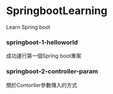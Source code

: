 # SpringbootLearning
Learn Spring boot

### springboot-1-helloworld
成功運行第一個Spring boot專案

### springboot-2-controller-param
關於Contorller參數傳入的方式

